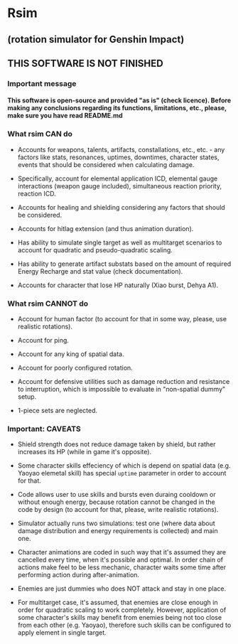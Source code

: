 # Rsim

## (rotation simulator for Genshin Impact)

## THIS SOFTWARE IS NOT FINISHED

### Important message

#### This software is open-source and provided "as is" (check licence). Before making any conclusions regarding its functions, limitations, etc., please, make sure you have read README.md

### What rsim CAN do

- Accounts for weapons, talents, artifacts, constallations, etc., etc. - any factors like stats, resonances, uptimes, downtimes, character states, events that should be considered when calculating damage.

- Specifically, account for elemental application ICD, elemental gauge interactions (weapon gauge included), simultaneous reaction priority, reaction ICD.

- Accounts for healing and shielding considering any factors that should be considered.

- Accounts for hitlag extension (and thus animation duration).

- Has ability to simulate single target as well as multitarget scenarios to account for quadratic and pseudo-quadratic scaling.

- Has ability to generate artifact substats based on the amount of required Energy Recharge and stat value (check documentation).

- Accounts for character that lose HP naturally (Xiao burst, Dehya A1).

### What rsim CANNOT do

- Account for human factor (to account for that in some way, please, use realistic rotations).

- Account for ping.

- Account for any king of spatial data.

- Account for poorly configured rotation.

- Account for defensive utilities such as damage reduction and resistance to interruption, which is impossible to evaluate in "non-spatial dummy" setup.

- 1-piece sets are neglected.

### Important: CAVEATS

- Shield strength does not reduce damage taken by shield, but rather increases its HP (while in game it's opposite).

- Some character skills effeciency of which is depend on spatial data (e.g. Yaoyao elemetal skill) has special `uptime` parameter in order to account for that.

- Code allows user to use skills and bursts even duraing cooldown or without enough energy, because rotation cannot be changed in the code by design (to account for that, please, write realistic rotations).

- Simulator actually runs two simulations: test one (where data about damage distribution and energy requirements is collected) and main one.

- Character animations are coded in such way that it's assumed they are cancelled every time, when it's possible and optimal. In order chain of actions make feel to be less mechanic, character waits some time after performing action during after-animation.

- Enemies are just dummies who does NOT attack and stay in one place.

- For multitarget case, it's assumed, that enemies are close enough in order for quadratic scaling to work completely. However, application of some character's skills may benefit from enemies being not too close from each other (e.g. Yaoyao), therefore such skills can be configured to apply element in single target.
